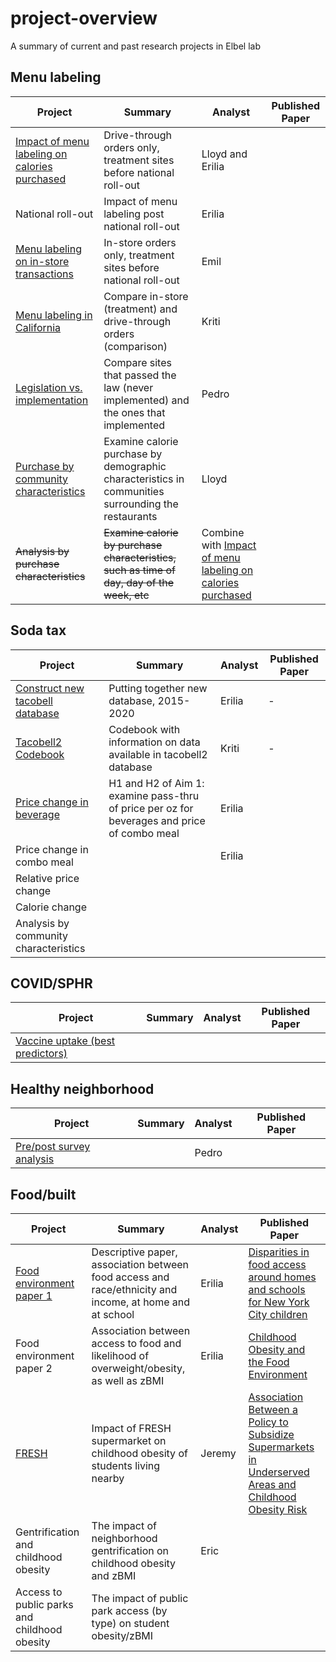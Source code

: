 # project-overview
A summary of current and past research projects in Elbel lab

## Menu labeling
| Project      | Summary | Analyst | Published Paper |
| ----------- | ----------- |----------- |----------- |
|[Impact of menu labeling on calories purchased](https://github.com/Brian-Elbel-s-Research-Projects/menu-labeling-impact-on-calories-drive-through)|Drive-through orders only, treatment sites before national roll-out|Lloyd and Erilia||
|National roll-out|Impact of menu labeling post national roll-out|Erilia||
|[Menu labeling on in-store transactions](https://github.com/Brian-Elbel-s-Research-Projects/menu-labeling-in-store-transactions)|In-store orders only, treatment sites before national roll-out|Emil||
|[Menu labeling in California](https://github.com/Brian-Elbel-s-Research-Projects/California-Only-ML)|Compare in-store (treatment) and drive-through orders (comparison)|Kriti||
|[Legislation vs. implementation](https://github.com/Brian-Elbel-s-Research-Projects/MenuLabeling_Legislation-v-Implementation)|Compare sites that passed the law (never implemented) and the ones that implemented|Pedro||
|[Purchase by community characteristics](https://github.com/Brian-Elbel-s-Research-Projects/menu-labeling-impact-by-community-characteristics)|Examine calorie purchase by demographic characteristics in communities surrounding the restaurants|Lloyd||
|~~Analysis by purchase characteristics~~|~~Examine calorie by purchase characteristics, such as time of day, day of the week, etc~~|Combine with [Impact of menu labeling on calories purchased](https://github.com/Brian-Elbel-s-Research-Projects/menu-labeling-impact-on-calories-drive-through)||

## Soda tax
| Project      | Summary | Analyst |Published Paper |
| ----------- | ----------- |----------- |----------- |
|[Construct new tacobell database](https://github.com/Brian-Elbel-s-Research-Projects/construct-tacobell2)|Putting together new database, 2015-2020|Erilia|-|
|[Tacobell2 Codebook](https://github.com/Brian-Elbel-s-Research-Projects/tb2codebook)| Codebook with information on data available in tacobell2 database| Kriti |-|
|[Price change in beverage](https://github.com/Brian-Elbel-s-Research-Projects/soda-tax-price-change)|H1 and H2 of Aim 1: examine pass-thru of price per oz for beverages and price of combo meal|Erilia||
|Price change in combo meal||Erilia||
|Relative price change||||
|Calorie change||||
|Analysis by community characteristics||||

## COVID/SPHR
| Project      | Summary | Analyst |Published Paper |
| ----------- | ----------- |----------- |----------- |
|[Vaccine uptake (best predictors)](https://github.com/Brian-Elbel-s-Research-Projects/sphr-covid-vacc-uptake-predictors)||||

## Healthy neighborhood
| Project      | Summary | Analyst |Published Paper |
| ----------- | ----------- |----------- |----------- |
|[Pre/post survey analysis](https://github.com/Brian-Elbel-s-Research-Projects/Healthy-Neighborhoods-Fund)||Pedro||

## Food/built
| Project      | Summary | Analyst |Published Paper |
| ----------- | ----------- |----------- |----------- |
|[Food environment paper 1](https://github.com/eriliawu/home-food-env)|Descriptive paper, association between food access and race/ethnicity and income, at home and at school |Erilia|[Disparities in food access around homes and schools for New York City children](https://journals.plos.org/plosone/article?id=10.1371/journal.pone.0217341)|
|Food environment paper 2|Association between access to food and likelihood of overweight/obesity, as well as zBMI|Erilia|[Childhood Obesity and the Food Environment](https://onlinelibrary.wiley.com/doi/10.1002/oby.22663)|
|[FRESH](https://github.com/jeremysze/Dustin_parks)|Impact of FRESH supermarket on childhood obesity of students living nearby|Jeremy|[Association Between a Policy to Subsidize Supermarkets in Underserved Areas and Childhood Obesity Risk](https://jamanetwork.com/journals/jamapediatrics/article-abstract/2792042)|
|Gentrification and childhood obesity|The impact of neighborhood gentrification on childhood obesity and zBMI|Eric||
|Access to public parks and childhood obesity|The impact of public park access (by type) on student obesity/zBMI|||
